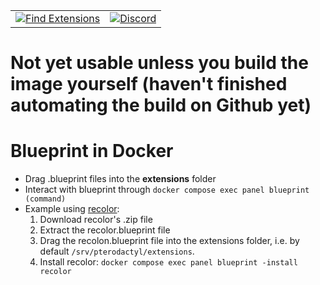 | | |
|:---:|:---:|
| [![Find Extensions](https://github.com/BlueprintFramework/docker/assets/59907407/27f14617-64d1-4e50-80d8-3ed2848b8223)](https://blueprint.zip/browse) | [![Discord](https://github.com/BlueprintFramework/docker/assets/59907407/96b1213b-94d8-47e4-b1d8-56f2b76c5e17)](https://discord.gg/CUwHwv6xRe) |

# Not yet usable unless you build the image yourself (haven't finished automating the build on Github yet)
# Blueprint in Docker
- Drag .blueprint files into the **extensions** folder
- Interact with blueprint through `docker compose exec panel blueprint (command)`
- Example using [recolor](https://github.com/sp11rum/recolor):
  1. Download recolor's .zip file
  2. Extract the recolor.blueprint file
  3. Drag the recolon.blueprint file into the extensions folder, i.e. by default `/srv/pterodactyl/extensions`.
  4. Install recolor: `docker compose exec panel blueprint -install recolor`
